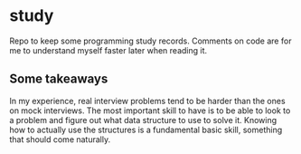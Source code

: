 # study
Repo to keep some programming study records.
Comments on code are for me to understand myself faster later when reading it.

## Some takeaways 

In my experience, real interview problems tend to be harder than the ones on mock interviews.
The most important skill to have is to be able to look to a problem and figure out what data structure to use to solve it. Knowing how to actually use the structures is a fundamental basic skill, something that should come naturally.
